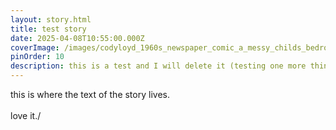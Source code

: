 ```yaml
---
layout: story.html
title: test story
date: 2025-04-08T10:55:00.000Z
coverImage: /images/codyloyd_1960s_newspaper_comic_a_messy_childs_bedroom_--v_6.1_8a7d4f4c-9b63-4c68-baaa-3618208d425d_1.png
pinOrder: 10
description: this is a test and I will delete it (testing one more thing)
---
```

this is where the text of the story lives.\
\
love it./

